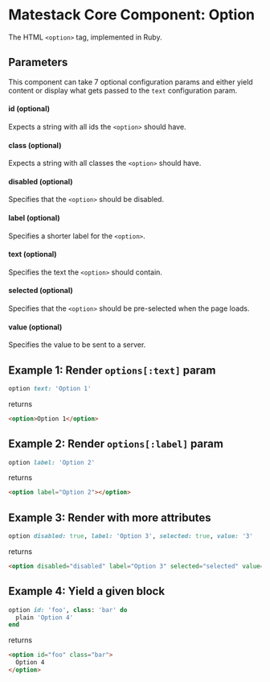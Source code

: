 # Matestack Core Component: Option

The HTML `<option>` tag, implemented in Ruby.

## Parameters

This component can take 7 optional configuration params and either yield content or display what gets passed to the `text` configuration param.

#### id (optional)
Expects a string with all ids the `<option>` should have.

#### class (optional)
Expects a string with all classes the `<option>` should have.

#### disabled (optional)
Specifies that the `<option>` should be disabled.

#### label (optional)
Specifies a shorter label for the `<option>`.

#### text (optional)
Specifies the text the `<option>` should contain.

#### selected (optional)
Specifies that the `<option>` should be pre-selected when the page loads.

#### value (optional)
Specifies the value to be sent to a server.


## Example 1: Render `options[:text]` param

```ruby
option text: 'Option 1'
```

returns

```html
<option>Option 1</option>
```

## Example 2: Render `options[:label]` param

```ruby
option label: 'Option 2'
```

returns

```html
<option label="Option 2"></option>
```

## Example 3: Render with more attributes

```ruby
option disabled: true, label: 'Option 3', selected: true, value: '3'
```

returns

```html
<option disabled="disabled" label="Option 3" selected="selected" value="3"></option>
```

## Example 4: Yield a given block

```ruby
option id: 'foo', class: 'bar' do
  plain 'Option 4'
end
```

returns

```html
<option id="foo" class="bar">
  Option 4
</option>
```
